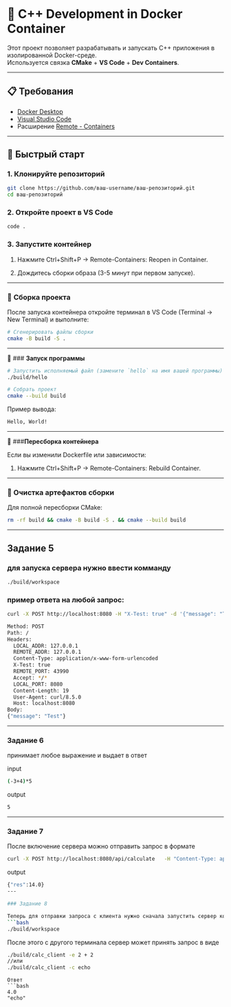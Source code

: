 # 🐋 C++ Development in Docker Container

Этот проект позволяет разрабатывать и запускать C++ приложения в изолированной Docker-среде.  
Используется связка **CMake** + **VS Code** + **Dev Containers**.

---

## 📋 Требования

- [Docker Desktop](https://www.docker.com/products/docker-desktop)
- [Visual Studio Code](https://code.visualstudio.com/)
- Расширение [Remote - Containers](https://marketplace.visualstudio.com/items?itemName=ms-vscode-remote.remote-containers)

---

## 🚀 Быстрый старт

### 1. Клонируйте репозиторий
```bash
git clone https://github.com/ваш-username/ваш-репозиторий.git
cd ваш-репозиторий
```

### **2. Откройте проект в VS Code**
```bash
code .
```
### **3. Запустите контейнер**

1. Нажмите Ctrl+Shift+P → Remote-Containers: Reopen in Container.

2. Дождитесь сборки образа (3-5 минут при первом запуске).

---
   
### 🔨 **Сборка проекта**

После запуска контейнера откройте терминал в VS Code (Terminal → New Terminal) и выполните:
```bash
# Сгенерировать файлы сборки
cmake -B build -S .
```
---

🏃 ### **Запуск программы**
```bash
# Запустить исполняемый файл (замените `hello` на имя вашей программы)
./build/hello

# Собрать проект
cmake --build build
```
Пример вывода:
```bash
Hello, World!
```
---
🔄 ###**Пересборка контейнера** 

Если вы изменили Dockerfile или зависимости:

1. Нажмите Ctrl+Shift+P → Remote-Containers: Rebuild Container.
---

### 🧹 Очистка артефактов сборки

Для полной пересборки CMake:
```bash
rm -rf build && cmake -B build -S . && cmake --build build
```
---
## Задание 5

### для запуска сервера нужно ввести комманду 
```bash
./build/workspace
```
### пример ответа на любой запрос:
```bash
curl -X POST http://localhost:8080 -H "X-Test: true" -d '{"message": "Test"}'
```
```bash
Method: POST
Path: /
Headers:
  LOCAL_ADDR: 127.0.0.1
  REMOTE_ADDR: 127.0.0.1
  Content-Type: application/x-www-form-urlencoded
  X-Test: true
  REMOTE_PORT: 43990
  Accept: */*
  LOCAL_PORT: 8080
  Content-Length: 19
  User-Agent: curl/8.5.0
  Host: localhost:8080
Body:
{"message": "Test"}
```
---
### Задание 6
принимает любое выражение и выдает в ответ 

input
```bash
(-3+4)*5
```
output
```bash
5
```
---
### Задание 7

После включение сервера можно отправить запрос в формате 
```bash
curl -X POST http://localhost:8080/api/calculate   -H "Content-Type: application/json"   -d '{"exp":"(3 + 4) * 2"}'
```
output
```bash
{"res":14.0}
---

### Задание 8

Теперь для отправки запроса с клиента нужно сначала запустить сервер коммандой
```bash
./build/workspace 
```
После этого с другого терминала сервер может принять запрос в виде
```bash
./build/calc_client -e 2 + 2
//или
./build/calc_client -c echo
```
```
Ответ
```bash
4.0
"echo"
```


